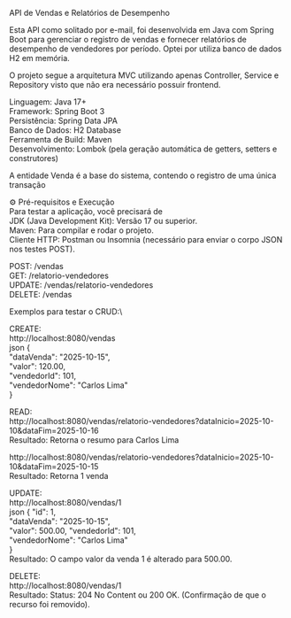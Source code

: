 API de Vendas e Relatórios de Desempenho

Esta API como solitado por e-mail, foi desenvolvida em Java com Spring Boot para gerenciar o registro de vendas e fornecer relatórios de desempenho de vendedores por período. Optei por utiliza banco de dados H2 em memória.

O projeto segue a arquitetura MVC utilizando apenas Controller, Service e Repository visto que não era necessário possuir frontend.

Linguagem: Java 17+\
Framework: Spring Boot 3\
Persistência: Spring Data JPA\
Banco de Dados: H2 Database\
Ferramenta de Build: Maven\
Desenvolvimento: Lombok (pela geração automática de getters, setters e construtores)

A entidade Venda é a base do sistema, contendo o registro de uma única transação

⚙️ Pré-requisitos e Execução\
Para testar a aplicação, você precisará de\
JDK (Java Development Kit): Versão 17 ou superior.\
Maven: Para compilar e rodar o projeto.\
Cliente HTTP: Postman ou Insomnia (necessário para enviar o corpo JSON nos testes POST).

POST: /vendas \
GET: /relatorio-vendedores \
UPDATE: /vendas/relatorio-vendedores \
DELETE: /vendas

Exemplos para testar o CRUD:\

CREATE:\
http://localhost:8080/vendas \
json { \
"dataVenda": "2025-10-15",\
"valor": 120.00, \
"vendedorId": 101, \
"vendedorNome": "Carlos Lima" \
}

READ:\
http://localhost:8080/vendas/relatorio-vendedores?dataInicio=2025-10-10&dataFim=2025-10-16 \
Resultado: Retorna o resumo para Carlos Lima

http://localhost:8080/vendas/relatorio-vendedores?dataInicio=2025-10-10&dataFim=2025-10-15 \
Resultado: Retorna 1 venda

UPDATE:\
http://localhost:8080/vendas/1 \
json { "id": 1, \
"dataVenda": "2025-10-15", \
"valor": 500.00, "vendedorId": 101, \
"vendedorNome": "Carlos Lima" \
} \
Resultado: O campo valor da venda 1 é alterado para 500.00.

DELETE:\
http://localhost:8080/vendas/1 \
Resultado: Status: 204 No Content ou 200 OK. (Confirmação de que o recurso foi removido).
